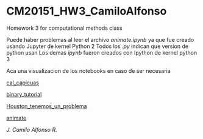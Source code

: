 # CM20151_HW3_CamiloAlfonso
Homework 3 for computational methods class

Puede haber problemas al leer el archivo *animate.ipynb* ya que fue creado usando Jupyter de kernel Python 2
Todos los *.py* indican que version de python usan
Los demas *ipynb* fueron creados con Ipython de kernel python 3

Aca una visualizacion de los notebooks en caso de ser necesaria

[cal_capicuas](http://nbviewer.ipython.org/github/JC-AlfonsoR/CM20151_HW3_CamiloAlfonso/blob/master/1-Capicuas/cal_capicuas.ipynb)

[binary_tutorial](http://nbviewer.ipython.org/github/JC-AlfonsoR/CM20151_HW3_CamiloAlfonso/blob/master/3-ManipulandoArchivos/d_binary_tutorial/binary-tutorial.ipynb)

[Houston_tenemos_un_problema](http://nbviewer.ipython.org/github/JC-AlfonsoR/CM20151_HW3_CamiloAlfonso/blob/master/3-ManipulandoArchivos/e_houston/Houston_tenemos_un_problema.ipynb)

[animate](http://nbviewer.ipython.org/github/JC-AlfonsoR/CM20151_HW3_CamiloAlfonso/blob/master/3-ManipulandoArchivos/a_animate/animate.ipynb)


*J. Camilo Alfonso R.*

